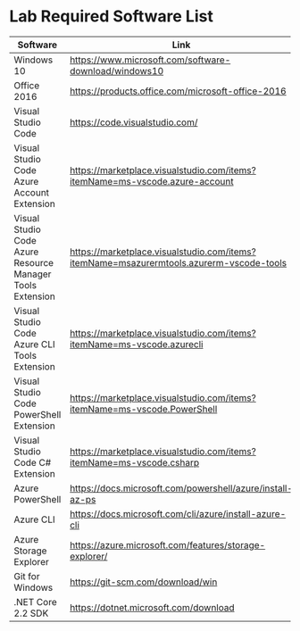 # Lab Required Software List

| Software | Link |
| --- | --- |
| Windows 10 | https://www.microsoft.com/software-download/windows10 |
| Office 2016 | https://products.office.com/microsoft-office-2016 |
| Visual Studio Code | https://code.visualstudio.com/ |
| Visual Studio Code Azure Account Extension | https://marketplace.visualstudio.com/items?itemName=ms-vscode.azure-account |
| Visual Studio Code Azure Resource Manager Tools Extension | https://marketplace.visualstudio.com/items?itemName=msazurermtools.azurerm-vscode-tools |
| Visual Studio Code Azure CLI Tools Extension | https://marketplace.visualstudio.com/items?itemName=ms-vscode.azurecli |
| Visual Studio Code PowerShell Extension | https://marketplace.visualstudio.com/items?itemName=ms-vscode.PowerShell |
| Visual Studio Code C# Extension | https://marketplace.visualstudio.com/items?itemName=ms-vscode.csharp |
| Azure PowerShell | https://docs.microsoft.com/powershell/azure/install-az-ps |
| Azure CLI | https://docs.microsoft.com/cli/azure/install-azure-cli |
| Azure Storage Explorer | https://azure.microsoft.com/features/storage-explorer/ |
| Git for Windows | https://git-scm.com/download/win |
| .NET Core 2.2 SDK | https://dotnet.microsoft.com/download |